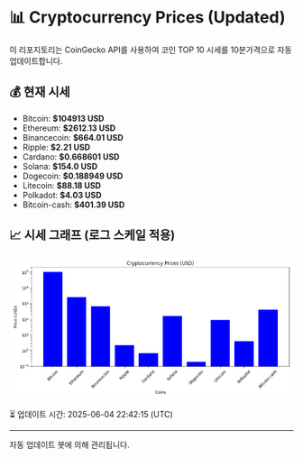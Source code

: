 
# 📊 Cryptocurrency Prices (Updated)

이 리포지토리는 CoinGecko API를 사용하여 코인 TOP 10 시세를 10분가격으로 자동 업데이트합니다.

## 💰 현재 시세
- Bitcoin: **$104913 USD**
- Ethereum: **$2612.13 USD**
- Binancecoin: **$664.01 USD**
- Ripple: **$2.21 USD**
- Cardano: **$0.668601 USD**
- Solana: **$154.0 USD**
- Dogecoin: **$0.188949 USD**
- Litecoin: **$88.18 USD**
- Polkadot: **$4.03 USD**
- Bitcoin-cash: **$401.39 USD**

## 📈 시세 그래프 (로그 스케일 적용)
![Crypto Prices](crypto_prices.png)

⏳ 업데이트 시간: 2025-06-04 22:42:15 (UTC)

---
자동 업데이트 봇에 의해 관리됩니다.

